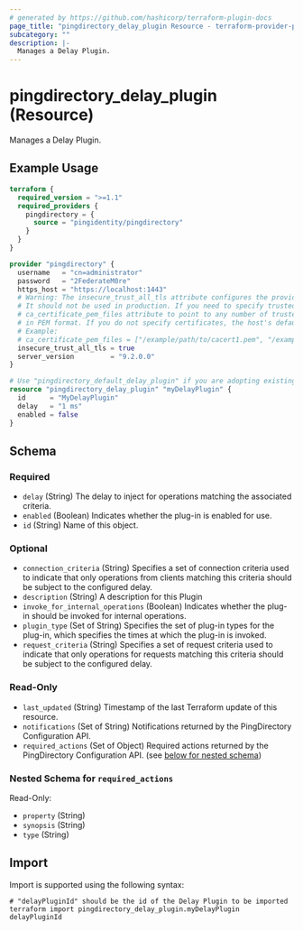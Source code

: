 ```yaml
---
# generated by https://github.com/hashicorp/terraform-plugin-docs
page_title: "pingdirectory_delay_plugin Resource - terraform-provider-pingdirectory"
subcategory: ""
description: |-
  Manages a Delay Plugin.
---
```


# pingdirectory_delay_plugin (Resource)

Manages a Delay Plugin.

## Example Usage

```terraform
terraform {
  required_version = ">=1.1"
  required_providers {
    pingdirectory = {
      source = "pingidentity/pingdirectory"
    }
  }
}

provider "pingdirectory" {
  username   = "cn=administrator"
  password   = "2FederateM0re"
  https_host = "https://localhost:1443"
  # Warning: The insecure_trust_all_tls attribute configures the provider to trust any certificate presented by the PingDirectory server.
  # It should not be used in production. If you need to specify trusted CA certificates, use the
  # ca_certificate_pem_files attribute to point to any number of trusted CA certificate files
  # in PEM format. If you do not specify certificates, the host's default root CA set will be used.
  # Example:
  # ca_certificate_pem_files = ["/example/path/to/cacert1.pem", "/example/path/to/cacert2.pem"]
  insecure_trust_all_tls = true
  server_version         = "9.2.0.0"
}

# Use "pingdirectory_default_delay_plugin" if you are adopting existing configuration from the PingDirectory server into Terraform
resource "pingdirectory_delay_plugin" "myDelayPlugin" {
  id      = "MyDelayPlugin"
  delay   = "1 ms"
  enabled = false
}
```

<!-- schema generated by tfplugindocs -->
## Schema

### Required

- `delay` (String) The delay to inject for operations matching the associated criteria.
- `enabled` (Boolean) Indicates whether the plug-in is enabled for use.
- `id` (String) Name of this object.

### Optional

- `connection_criteria` (String) Specifies a set of connection criteria used to indicate that only operations from clients matching this criteria should be subject to the configured delay.
- `description` (String) A description for this Plugin
- `invoke_for_internal_operations` (Boolean) Indicates whether the plug-in should be invoked for internal operations.
- `plugin_type` (Set of String) Specifies the set of plug-in types for the plug-in, which specifies the times at which the plug-in is invoked.
- `request_criteria` (String) Specifies a set of request criteria used to indicate that only operations for requests matching this criteria should be subject to the configured delay.

### Read-Only

- `last_updated` (String) Timestamp of the last Terraform update of this resource.
- `notifications` (Set of String) Notifications returned by the PingDirectory Configuration API.
- `required_actions` (Set of Object) Required actions returned by the PingDirectory Configuration API. (see [below for nested schema](#nestedatt--required_actions))

<a id="nestedatt--required_actions"></a>
### Nested Schema for `required_actions`

Read-Only:

- `property` (String)
- `synopsis` (String)
- `type` (String)

## Import

Import is supported using the following syntax:

```shell
# "delayPluginId" should be the id of the Delay Plugin to be imported
terraform import pingdirectory_delay_plugin.myDelayPlugin delayPluginId
```
